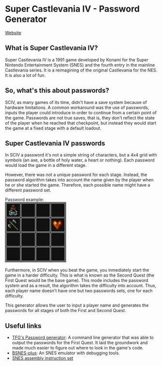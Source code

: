# Super Castlevania IV - Password Generator
[Website](https://srensamblador.github.io/SCIV-PasswordGenerator/)

## What is Super Castlevania IV?
Super Castlevania IV is a 1991 game developed by Konami for the Super Nintendo Entertainment System (SNES) and the fourth entry in the mainline Castlevania
series. It is a reimagining of the original Castlevania for the NES. 
It is also a lot of fun.

## So, what's this about passwords?
SCIV, as many games of its time, didn't have a save system because of hardware limitations. A common workaround was the use of passwords, inputs the player could introduce in order to continue from a certain point of the game. Passwords are not true saves, that is, they don't reflect the state of the player when he reached that checkpoint, but instead they would start the game at a fixed stage with a default loadout.

## Super Castlevania IV passwords
In SCIV a password it's not a simple string of characters, but a 4x4 grid with symbols (an axe, a bottle of holy water, a heart or nothing).
Each password would load the game in a different stage.

However, there was not a unique password for each stage. Instead, the password algorithm takes into account the name given by the player when he or she started the game. Therefore, each possible name might have a different password set.


Password example:  
![Stage 1 password for the player name SIMON](/img/password_example.JPG?raw=true) 


Furthermore, in SCIV when you beat the game, you inmediately start the game in a harder difficulty. This is what is known as the Second Quest (the First Quest would be the base game). This mode includes the password system and as a result, the algorithm takes the difficulty into account. Thus, each player name doesn't have one but two passwords sets, one for each difficulty.

This generator allows the user to input a player name and generates the passwords for all stages of both the First and Second Quest.

## Useful links
* [TFG's Password generator](https://www.romhacking.net/utilities/577/): A command line generator that was able to output the passwords for the First Quest. It laid the groundwork and made much easier to figure out where to look in the game's code.
* [BSNES-plus](http://bsnes.revenant1.net/): An SNES emulator with debugging tools.
* [SNES assembly instruction set](https://wiki.superfamicom.org/65816-reference)


